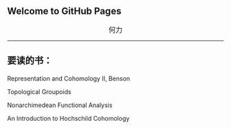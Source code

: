 ## Welcome to GitHub Pages

<center><font size=3>何力 </font></center>




---

##  要读的书：

####
Representation and Cohomology II, Benson

Topological Groupoids

Nonarchimedean Functional Analysis

An Introduction to Hochschild Cohomology



